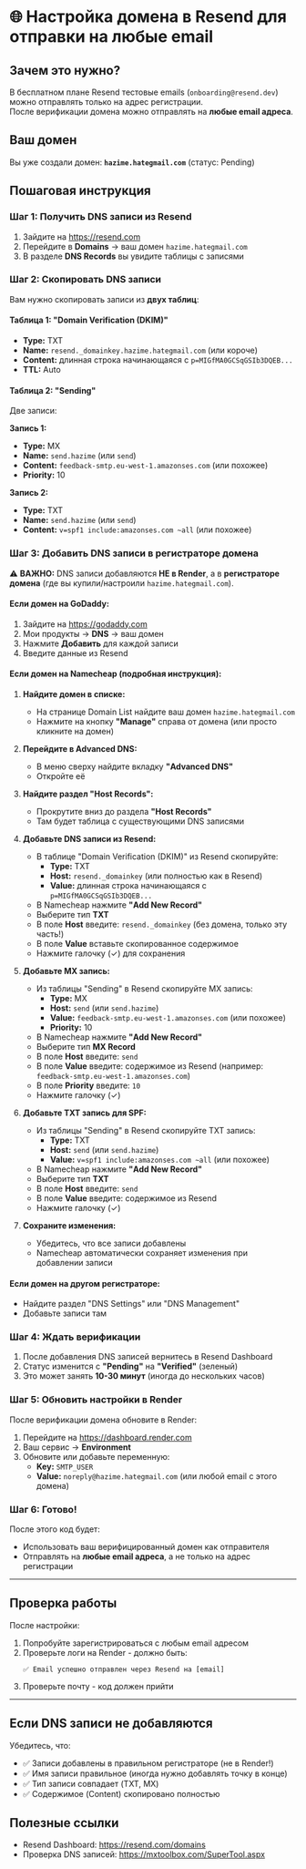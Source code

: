 # 🌐 Настройка домена в Resend для отправки на любые email

## Зачем это нужно?

В бесплатном плане Resend тестовые emails (`onboarding@resend.dev`) можно отправлять только на адрес регистрации.  
После верификации домена можно отправлять на **любые email адреса**.

## Ваш домен

Вы уже создали домен: **`hazime.hategmail.com`** (статус: Pending)

## Пошаговая инструкция

### Шаг 1: Получить DNS записи из Resend

1. Зайдите на https://resend.com
2. Перейдите в **Domains** → ваш домен `hazime.hategmail.com`
3. В разделе **DNS Records** вы увидите таблицы с записями

### Шаг 2: Скопировать DNS записи

Вам нужно скопировать записи из **двух таблиц**:

#### Таблица 1: "Domain Verification (DKIM)"
- **Type:** TXT
- **Name:** `resend._domainkey.hazime.hategmail.com` (или короче)
- **Content:** длинная строка начинающаяся с `p=MIGfMA0GCSqGSIb3DQEB...`
- **TTL:** Auto

#### Таблица 2: "Sending"
Две записи:

**Запись 1:**
- **Type:** MX
- **Name:** `send.hazime` (или `send`)
- **Content:** `feedback-smtp.eu-west-1.amazonses.com` (или похожее)
- **Priority:** 10

**Запись 2:**
- **Type:** TXT
- **Name:** `send.hazime` (или `send`)
- **Content:** `v=spf1 include:amazonses.com ~all` (или похожее)

### Шаг 3: Добавить DNS записи в регистраторе домена

⚠️ **ВАЖНО:** DNS записи добавляются **НЕ в Render**, а в **регистраторе домена** (где вы купили/настроили `hazime.hategmail.com`).

#### Если домен на GoDaddy:
1. Зайдите на https://godaddy.com
2. Мои продукты → **DNS** → ваш домен
3. Нажмите **Добавить** для каждой записи
4. Введите данные из Resend

#### Если домен на Namecheap (подробная инструкция):

1. **Найдите домен в списке:**
   - На странице Domain List найдите ваш домен `hazime.hategmail.com`
   - Нажмите на кнопку **"Manage"** справа от домена (или просто кликните на домен)

2. **Перейдите в Advanced DNS:**
   - В меню сверху найдите вкладку **"Advanced DNS"**
   - Откройте её

3. **Найдите раздел "Host Records":**
   - Прокрутите вниз до раздела **"Host Records"**
   - Там будет таблица с существующими DNS записями

4. **Добавьте DNS записи из Resend:**
   - В таблице "Domain Verification (DKIM)" из Resend скопируйте:
     - **Type:** TXT
     - **Host:** `resend._domainkey` (или полностью как в Resend)
     - **Value:** длинная строка начинающаяся с `p=MIGfMA0GCSqGSIb3DQEB...`
   - В Namecheap нажмите **"Add New Record"**
   - Выберите тип **TXT**
   - В поле **Host** введите: `resend._domainkey` (без домена, только эту часть!)
   - В поле **Value** вставьте скопированное содержимое
   - Нажмите галочку (✓) для сохранения

5. **Добавьте MX запись:**
   - Из таблицы "Sending" в Resend скопируйте MX запись:
     - **Type:** MX
     - **Host:** `send` (или `send.hazime`)
     - **Value:** `feedback-smtp.eu-west-1.amazonses.com` (или похожее)
     - **Priority:** 10
   - В Namecheap нажмите **"Add New Record"**
   - Выберите тип **MX Record**
   - В поле **Host** введите: `send`
   - В поле **Value** введите: содержимое из Resend (например: `feedback-smtp.eu-west-1.amazonses.com`)
   - В поле **Priority** введите: `10`
   - Нажмите галочку (✓)

6. **Добавьте TXT запись для SPF:**
   - Из таблицы "Sending" в Resend скопируйте TXT запись:
     - **Type:** TXT
     - **Host:** `send` (или `send.hazime`)
     - **Value:** `v=spf1 include:amazonses.com ~all` (или похожее)
   - В Namecheap нажмите **"Add New Record"**
   - Выберите тип **TXT**
   - В поле **Host** введите: `send`
   - В поле **Value** введите: содержимое из Resend
   - Нажмите галочку (✓)

7. **Сохраните изменения:**
   - Убедитесь, что все записи добавлены
   - Namecheap автоматически сохраняет изменения при добавлении записи

#### Если домен на другом регистраторе:
- Найдите раздел "DNS Settings" или "DNS Management"
- Добавьте записи там

### Шаг 4: Ждать верификации

1. После добавления DNS записей вернитесь в Resend Dashboard
2. Статус изменится с **"Pending"** на **"Verified"** (зеленый)
3. Это может занять **10-30 минут** (иногда до нескольких часов)

### Шаг 5: Обновить настройки в Render

После верификации домена обновите в Render:

1. Перейдите на https://dashboard.render.com
2. Ваш сервис → **Environment**
3. Обновите или добавьте переменную:
   - **Key:** `SMTP_USER`
   - **Value:** `noreply@hazime.hategmail.com` (или любой email с этого домена)

### Шаг 6: Готово!

После этого код будет:
- Использовать ваш верифицированный домен как отправителя
- Отправлять на **любые email адреса**, а не только на адрес регистрации

---

## Проверка работы

После настройки:
1. Попробуйте зарегистрироваться с любым email адресом
2. Проверьте логи на Render - должно быть:
   ```
   ✅ Email успешно отправлен через Resend на [email]
   ```
3. Проверьте почту - код должен прийти

---

## Если DNS записи не добавляются

Убедитесь, что:
- ✅ Записи добавлены в правильном регистраторе (не в Render!)
- ✅ Имя записи правильное (иногда нужно добавлять точку в конце)
- ✅ Тип записи совпадает (TXT, MX)
- ✅ Содержимое (Content) скопировано полностью

## Полезные ссылки

- Resend Dashboard: https://resend.com/domains
- Проверка DNS записей: https://mxtoolbox.com/SuperTool.aspx

